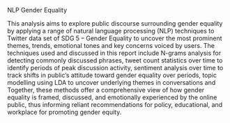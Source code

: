 NLP Gender Equality

This analysis aims to explore public discourse surrounding gender equality by applying a range of natural language processing (NLP)
techniques to Twitter data set of SDG 5 – Gender Equality to uncover the most prominent themes, trends, emotional tones and key
concerns voiced by users. The techniques used and discussed in this report include N-grams analysis for detecting commonly
discussed phrases, tweet count statistics over time to identify periods of peak discussion activity, sentiment analysis over time to track
shifts in public’s attitude toward gender equality over periods, topic modelling using LDA to uncover underlying themes in
conversations and
Together, these methods offer a comprehensive view of how gender equality is framed, discussed, and emotionally experienced by
the online public, thus informing reliant recommendations for policy, educational, and workplace for promoting gender equity.
